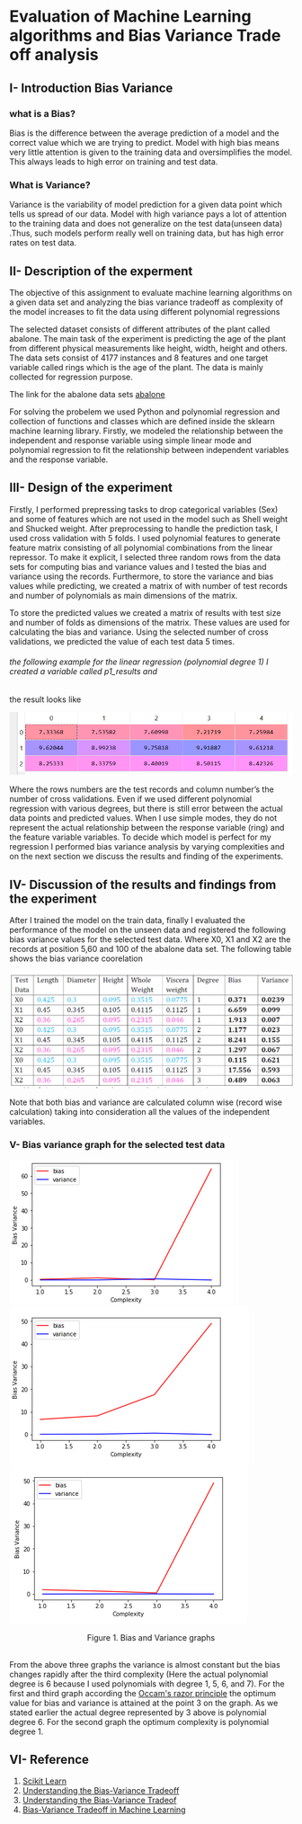 # Evaluation of Machine Learning algorithms and Bias Variance Trade off analysis

## I- Introduction Bias Variance
### what is a Bias?

Bias is the difference between the average prediction of a model and the correct value which we are trying to predict. Model with high bias means very little attention is given to the training data and oversimplifies the model. This always leads to high error on training and test data.

### What is Variance?
Variance is the variability of model prediction for a given data point  which tells us spread of our data.  Model with high variance pays a lot of attention to the training data and does not generalize on the test data(unseen data) .Thus, such models perform  really well on training data, but has high error rates on test data.

## II- Description of the experment
The objective of this assignment to evaluate machine learning algorithms on a given data
set and analyzing the bias variance tradeoff as complexity of the model increases to fit the
data using different polynomial regressions

The selected dataset consists of different attributes of the plant called abalone. The main
task of the experiment is predicting the age of the plant from different physical
measurements like height, width, height and others. The data sets consist of 4177
instances and 8 features and one target variable called rings which is the age of the plant.
The data is mainly collected for regression purpose.

The link for the abalone data sets [abalone](https://archive.ics.uci.edu/ml/datasets/abalone)


For solving the probelem we used Python  and polynomial regression and collection of
functions and classes which are defined inside the sklearn machine learning library. 
Firstly, we modeled the relationship between the independent and response variable using simple
linear mode and polynomial regression to fit the relationship between independent
variables and the response variable. 

## III- Design of the experiment

Firstly, I performed prepressing tasks to drop categorical variables (Sex) and some of
features which are not used in the model such as Shell weight and Shucked weight. After
preprocessing to handle the prediction task, I used cross validation with 5 folds. I used
polynomial features to generate feature matrix consisting of all polynomial combinations
from the linear repressor. To make it explicit, I selected three random rows from the data
sets for computing bias and variance values and I tested the bias and variance using the
records. Furthermore, to store the variance and bias values while predicting, we created a
matrix of with number of test records and number of polynomials as main dimensions of
the matrix.

To store the predicted values we created a matrix of results with test size and number of folds as
dimensions of the matrix. These values are used for calculating the bias and variance. Using the
selected number of cross validations, we predicted the value of each test data 5 times.

###### the following example for the linear regression (polynomial degree 1) I created a variable called p1_results and
the result looks like 

![Regreesion](https://github.com/htefera/Bias-Variance-Tradeoff/blob/master/Bias%20Variance%20Images/4.PNG)

Where the rows numbers are the test records and column number’s the number of cross
validations. Even if we used different polynomial regression with various degrees, but there is still
error between the actual data points and predicted values. When I use simple modes, they do not
represent the actual relationship between the response variable (ring) and the feature variable
variables. To decide which model is perfect for my regression I performed bias variance analysis by
varying complexities and on the next section we discuss the results and finding of the experiments.

## IV- Discussion of the results and findings from the experiment

After I trained the model on the train data, finally I evaluated the performance of the model on
the unseen data and registered the following bias variance values for the selected test data.
Where X0, X1 and X2 are the records at position 5,60 and 100 of the abalone data set.
The following table shows the bias variance coorelation

![Bias Variance Comparision](https://github.com/htefera/Bias-Variance-Tradeoff/blob/master/Bias%20Variance%20Images/5.png)

Note that both bias and variance are calculated column wise (record wise calculation) taking into
consideration all the values of the independent variables. 

### V- Bias variance graph for the selected test data


![Bias Variance For selected test data](https://github.com/htefera/Bias-Variance-Tradeoff/blob/master/Bias%20Variance%20Images/1.PNG)
![Bias Variance For selected test data](https://github.com/htefera/Bias-Variance-Tradeoff/blob/master/Bias%20Variance%20Images/2.PNG)
![Bias Variance For selected test data](https://github.com/htefera/Bias-Variance-Tradeoff/blob/master/Bias%20Variance%20Images/3.PNG)


<div align="center">
 Figure 1. Bias and Variance graphs
</div>

<br>

From the above three graphs the variance is almost constant but the bias changes rapidly after the
third complexity (Here the actual polynomial degree is 6 because I used polynomials with degree 1,
5, 6, and 7). For the first and third graph according the [Occam's razor principle](https://machinelearningmastery.com/ensemble-learning-and-occams-razor/) the optimum value for
bias and variance is attained at the point 3 on the graph. As we stated earlier the actual degree
represented by 3 above is polynomial degree 6. For the second graph the optimum complexity is
polynomial degree 1.



## VI- Reference

 1. [Scikit Learn](http://scikit-learn.org/stable/) <br>
 2. [Understanding the Bias-Variance Tradeoff](https://towardsdatascience.com/understanding-the-bias-variance-tradeoff-165e6942b229) 
 3. [Understanding the Bias-Variance Tradeof](http://scott.fortmann-roe.com/docs/BiasVariance.html)
 4. [Bias-Variance Tradeoff in Machine Learning](https://www.learnopencv.com/bias-variance-tradeoff-in-machine-learning/)














